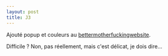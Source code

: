 ```yaml
---
layout: post
title: J3
---
```


Ajouté popup et couleurs au [bettermotherfuckingwebsite](https://ocardinaux.github.io/bettermotherfuckingwebsite/).

Difficile ? Non, pas réellement, mais c'est délicat, je dois dire…

